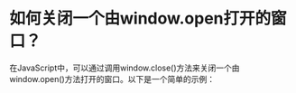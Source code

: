 # 如何关闭一个由window.open打开的窗口？

在JavaScript中，可以通过调用window.close()方法来关闭一个由window.open()方法打开的窗口。以下是一个简单的示例：
